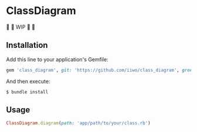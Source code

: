 # ClassDiagram

:construction: :construction: WIP :construction: :construction:

## Installation

Add this line to your application's Gemfile:

```ruby
gem 'class_diagram', git: 'https://github.com/iiwo/class_diagram', group: 'development'
```

And then execute:

    $ bundle install

## Usage

```ruby
ClassDiagram.diagram(path: 'app/path/to/your/class.rb')
```